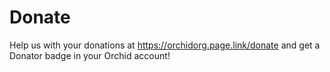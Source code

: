 # Donate

Help us with your donations at https://orchidorg.page.link/donate and get a Donator badge in your Orchid account!

